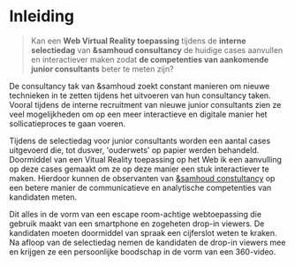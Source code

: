 # Inleiding

> Kan een **Web Virtual Reality toepassing** tijdens de **interne selectiedag** van **&samhoud consultancy** de huidige cases aanvullen en interactiever maken zodat **de competenties van aankomende junior consultants** beter te meten zijn?

De consultancy tak van &samhoud zoekt constant manieren om nieuwe technieken in te zetten tijdens het uitvoeren van hun consultancy taken. Vooral tijdens de interne recruitment van nieuwe junior consultants zien ze veel mogelijkheden om op een meer interactieve en digitale manier het sollicatieproces te gaan voeren.

Tijdens de selectiedag voor junior consultants worden een aantal cases uitgevoerd die, tot dusver, 'ouderwets' op papier werden behandeld. Doormiddel van een Vitual Reality toepassing op het Web ik een aanvulling op deze cases gemaakt om ze op deze manier een stuk interactiever te maken. Hierdoor kunnen de observanten van [&samhoud constultancy](http://consultancy.samhoud.com/en/home) op een betere manier de communicatieve en analytische competenties van kandidaten meten.

Dit alles in de vorm van een escape room-achtige webtoepassing die gebruik maakt van een smartphone en zogeheten drop-in viewers. De kandidaten moeten doormiddel van spraak een cijferslot weten te kraken. Na afloop van de selectiedag nemen de kandidaten de drop-in viewers mee en krijgen ze een persoonlijke boodschap in de vorm van een 360-video.